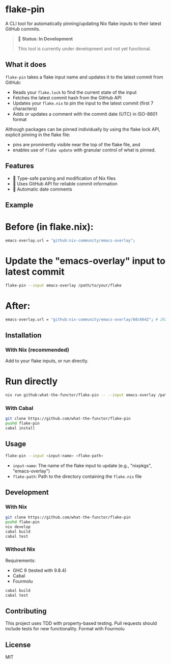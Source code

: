 # flake-pin

A CLI tool for automatically pinning/updating Nix flake inputs to their latest GitHub commits.

> 🚧 **Status: In Development** 
>
> This tool is currently under development and not yet functional.

## What it does

`flake-pin` takes a flake input name and updates it to the latest commit from GitHub:

- Reads your `flake.lock` to find the current state of the input
- Fetches the latest commit hash from the GitHub API
- Updates your `flake.nix` to pin the input to the latest commit (first 7 characters)
- Adds or updates a comment with the commit date (UTC) in ISO-8601 format

Although packages can be pinned individually by using the flake lock API, explicit pinning in the flake file:
- pins are prominently visible near the top of the flake file, and
- enables use of `flake update` with granular control of what is pinned.

## Features

- 🛟 Type-safe parsing and modification of Nix files
- 🚀 Uses GitHub API for reliable commit information
- 📝 Automatic date comments

## Example

# Before (in flake.nix):
```nix
emacs-overlay.url = "github:nix-community/emacs-overlay";
```

# Update the "emacs-overlay" input to latest commit
```sh
flake-pin --input emacs-overlay /path/to/your/flake
```

# After:
```nix
emacs-overlay.url = "github:nix-community/emacs-overlay/8dc6642"; # 2025-06-18
```

## Installation

### With Nix (recommended)

Add to your flake inputs, or run directly.

# Run directly
```bash
nix run github:what-the-functor/flake-pin -- --input emacs-overlay /path/to/flake
```

### With Cabal

```bash
git clone https://github.com/what-the-functor/flake-pin
pushd flake-pin
cabal install
```

## Usage

```bash
flake-pin --input <input-name> <flake-path>
```

- `input-name`: The name of the flake input to update (e.g., "nixpkgs", "emacs-overlay")
- `flake-path`: Path to the directory containing the `flake.nix` file

## Development

### With Nix

```sh
git clone https://github.com/what-the-functor/flake-pin
pushd flake-pin
nix develop
cabal build
cabal test
```

### Without Nix

Requirements:
- GHC 9 (tested with 9.8.4)
- Cabal
- Fourmolu

```bash
cabal build
cabal test
```

## Contributing

This project uses TDD with property-based testing. Pull requests should include tests for new functionality.
Format with Fourmolu

## License

MIT
